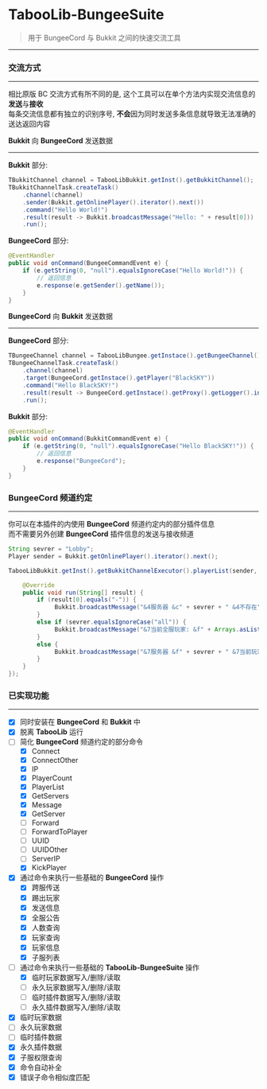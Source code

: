 # TabooLib-BungeeSuite
> 用于 BungeeCord 与 Bukkit 之间的快速交流工具
---

### 交流方式
---
相比原版 BC 交流方式有所不同的是, 这个工具可以在单个方法内实现交流信息的**发送**与**接收**       
每条交流信息都有独立的识别序号, **不会**因为同时发送多条信息就导致无法准确的送达返回内容    
  
**Bukkit** 向 **BungeeCord** 发送数据
  
---
**Bukkit** 部分:  
```java
TBukkitChannel channel = TabooLibBukkit.getInst().getBukkitChannel();
TBukkitChannelTask.createTask()
    .channel(channel)
    .sender(Bukkit.getOnlinePlayer().iterator().next())
    .command("Hello World!")
    .result(result -> Bukkit.broadcastMessage("Hello: " + result[0]))
    .run();
```
**BungeeCord** 部分:
```java
@EventHandler
public void onCommand(BungeeCommandEvent e) {
    if (e.getString(0, "null").equalsIgnoreCase("Hello World!")) {
        // 返回信息
        e.response(e.getSender().getName());
    }
}
```
  
**BungeeCord** 向 **Bukkit** 发送数据
  
---
**BungeeCord** 部分:
```java
TBungeeChannel channel = TabooLibBungee.getInstace().getBungeeChannel();
TBungeeChannelTask.createTask()
    .channel(channel)
    .target(BungeeCord.getInstace().getPlayer("BlackSKY"))
    .command("Hello BlackSKY!")
    .result(result -> BungeeCord.getInstace().getProxy().getLogger().info("Hello: " + result[0]))
    .run();
```
**Bukkit** 部分:
```java
@EventHandler
public void onCommand(BukkitCommandEvent e) {
    if (e.getString(0, "null").equalsIgnoreCase("Hello BlackSKY!")) {
        // 返回信息
        e.response("BungeeCord");
    }
}
```

### BungeeCord 频道约定
---
你可以在本插件的内使用 **BungeeCord** 频道约定内的部分插件信息     
而不需要另外创建 **BungeeCord** 插件信息的发送与接收频道    
```java
String sevrer = "Lobby";
Player sender = Bukkit.getOnlinePlayer().iterator().next();

TabooLibBukkit.getInst().getBukkitChannelExecutor().playerList(sender, sevrer, new TChannelResult() {

    @Override
    public void run(String[] result) {
        if (result[0].equals("-")) {
             Bukkit.broadcastMessage("&4服务器 &c" + sevrer + " &4不存在");
        }
        else if (sevrer.equalsIgnoreCase("all")) {
             Bukkit.broadcastMessage("&7当前全服玩家: &f" + Arrays.asList(result));
        } 
        else {
             Bukkit.broadcastMessage("&7服务器 &f" + sevrer + " &7当前玩家: &f" + Arrays.asList(result));
        }
    }
});
```

### 已实现功能
---
+ [x] 同时安装在 **BungeeCord** 和 **Bukkit** 中
+ [x] 脱离 **TabooLib** 运行
+ [ ] 简化 **BungeeCord** 频道约定的部分命令
    + [x] Connect
    + [x] ConnectOther
    + [x] IP
    + [x] PlayerCount
    + [x] PlayerList
    + [x] GetServers
    + [x] Message
    + [x] GetServer
    + [ ] Forward
    + [ ] ForwardToPlayer
    + [ ] UUID
    + [ ] UUIDOther
    + [ ] ServerIP
    + [x] KickPlayer
+ [x] 通过命令来执行一些基础的 **BungeeCord** 操作
    + [x] 跨服传送
    + [x] 踢出玩家
    + [x] 发送信息
    + [x] 全服公告
    + [x] 人数查询
    + [x] 玩家查询
    + [x] 玩家信息
    + [x] 子服列表
+ [ ] 通过命令来执行一些基础的 **TabooLib-BungeeSuite** 操作
    + [x] 临时玩家数据写入/删除/读取
    + [ ] 永久玩家数据写入/删除/读取
    + [ ] 临时插件数据写入/删除/读取
    + [ ] 永久插件数据写入/删除/读取
+ [x] 临时玩家数据
+ [ ] 永久玩家数据
+ [ ] 临时插件数据
+ [X] 永久插件数据
+ [x] 子服权限查询
+ [x] 命令自动补全
+ [x] 错误子命令相似度匹配
